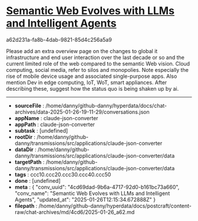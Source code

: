 # [Semantic Web Evolves with LLMs and Intelligent Agents](https://claude.ai/chat/4cd69dad-9b6a-4717-92d0-b161bc73a660)

a62d231a-fa8b-4dab-9821-85d4c256a5a9

Please add an extra overview page on the changes to global it infrastructure and end user interaction over the last decade or so and the current limited role of the web compared to the semantic Web vision. Cloud computing, social media, refer to silos and monopolies. Note especially  the rise of mobile device usage and associated single-purpose apps. Also mention Dev in edge computing, IoT, WoT, smart appliances. After describing these, suggest how the status quo is being shaken up by ai.

---

* **sourceFile** : /home/danny/github-danny/hyperdata/docs/chat-archives/data-2025-01-26-19-11-29/conversations.json
* **appName** : claude-json-converter
* **appPath** : claude-json-converter
* **subtask** : [undefined]
* **rootDir** : /home/danny/github-danny/transmissions/src/applications/claude-json-converter
* **dataDir** : /home/danny/github-danny/transmissions/src/applications/claude-json-converter/data
* **targetPath** : /home/danny/github-danny/transmissions/src/applications/claude-json-converter/data
* **tags** : ccc10.ccc20.ccc30.ccc40.ccc50
* **done** : [undefined]
* **meta** : {
  "conv_uuid": "4cd69dad-9b6a-4717-92d0-b161bc73a660",
  "conv_name": "Semantic Web Evolves with LLMs and Intelligent Agents",
  "updated_at": "2025-01-26T12:15:34.672888Z"
}
* **filepath** : /home/danny/github-danny/hyperdata/docs/postcraft/content-raw/chat-archives/md/4cd6/2025-01-26_a62.md